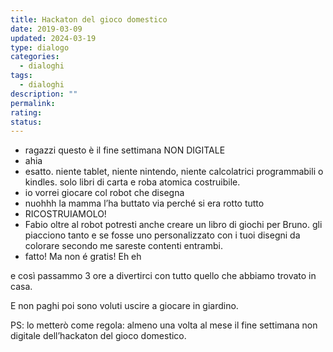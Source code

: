 ```yaml
---
title: Hackaton del gioco domestico
date: 2019-03-09
updated: 2024-03-19
type: dialogo
categories:
  - dialoghi
tags:
  - dialoghi
description: ""
permalink: 
rating: 
status: 
---
```


- ragazzi questo è il fine settimana NON DIGITALE
- ahia
- esatto. niente tablet, niente nintendo, niente calcolatrici programmabili o kindles. solo libri di carta e roba atomica costruibile.
- io vorrei giocare col robot che disegna
- nuohhh la mamma l’ha buttato via perché si era rotto tutto
- RICOSTRUIAMOLO!
- Fabio oltre al robot potresti anche creare un libro di giochi per Bruno. gli piacciono tanto e se fosse uno personalizzato con i tuoi disegni da colorare secondo me sareste contenti entrambi.
- fatto! Ma non é gratis! Eh eh


e così passammo 3 ore a divertirci con tutto quello che abbiamo trovato in casa.

E non paghi poi sono voluti uscire a giocare in giardino.

PS: lo metterò come regola: almeno una volta al mese il fine settimana non digitale dell’hackaton del gioco domestico.
